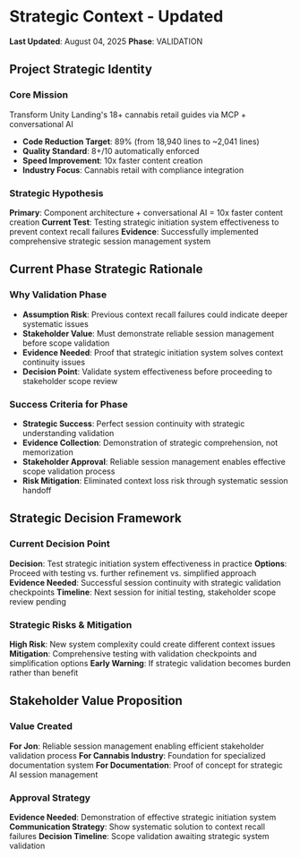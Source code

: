 # Strategic Context - Updated
**Last Updated**: August 04, 2025
**Phase**: VALIDATION

## Project Strategic Identity
### Core Mission
Transform Unity Landing's 18+ cannabis retail guides via MCP + conversational AI
- **Code Reduction Target**: 89% (from 18,940 lines to ~2,041 lines)
- **Quality Standard**: 8+/10 automatically enforced
- **Speed Improvement**: 10x faster content creation
- **Industry Focus**: Cannabis retail with compliance integration

### Strategic Hypothesis
**Primary**: Component architecture + conversational AI = 10x faster content creation
**Current Test**: Testing strategic initiation system effectiveness to prevent context recall failures
**Evidence**: Successfully implemented comprehensive strategic session management system

## Current Phase Strategic Rationale
### Why Validation Phase
- **Assumption Risk**: Previous context recall failures could indicate deeper systematic issues
- **Stakeholder Value**: Must demonstrate reliable session management before scope validation
- **Evidence Needed**: Proof that strategic initiation system solves context continuity issues
- **Decision Point**: Validate system effectiveness before proceeding to stakeholder scope review

### Success Criteria for Phase
- **Strategic Success**: Perfect session continuity with strategic understanding validation
- **Evidence Collection**: Demonstration of strategic comprehension, not memorization
- **Stakeholder Approval**: Reliable session management enables effective scope validation process
- **Risk Mitigation**: Eliminated context loss risk through systematic session handoff

## Strategic Decision Framework
### Current Decision Point
**Decision**: Test strategic initiation system effectiveness in practice
**Options**: Proceed with testing vs. further refinement vs. simplified approach
**Evidence Needed**: Successful session continuity with strategic validation checkpoints
**Timeline**: Next session for initial testing, stakeholder scope review pending

### Strategic Risks & Mitigation
**High Risk**: New system complexity could create different context issues
**Mitigation**: Comprehensive testing with validation checkpoints and simplification options
**Early Warning**: If strategic validation becomes burden rather than benefit

## Stakeholder Value Proposition
### Value Created
**For Jon**: Reliable session management enabling efficient stakeholder validation process
**For Cannabis Industry**: Foundation for specialized documentation system
**For Documentation**: Proof of concept for strategic AI session management

### Approval Strategy
**Evidence Needed**: Demonstration of effective strategic initiation system
**Communication Strategy**: Show systematic solution to context recall failures
**Decision Timeline**: Scope validation awaiting strategic system validation
